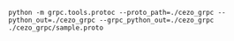 `python -m grpc.tools.protoc --proto_path=./cezo_grpc --python_out=./cezo_grpc --grpc_python_out=./cezo_grpc ./cezo_grpc/sample.proto`
